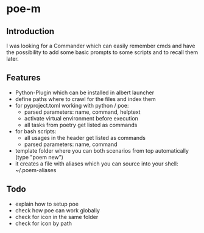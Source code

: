 # poe-m

## Introduction

I was looking for a Commander which can easily remember cmds and have the possibility to add some basic prompts to some scripts and to recall them later.

## Features

- Python-Plugin which can be installed in albert launcher
- define paths where to crawl for the files and index them
- for pyproject.toml working with python / poe:
    - parsed parameters: name, command, helptext
    - activate virtual environment before execution
    - all tasks from poetry get listed as commands
- for bash scripts:
    - all usages in the header get listed as commands
    - parsed parameters: name, command
- template folder where you can both scenarios from top automatically (type "poem new")
- it creates a file with aliases which you can source into your shell: ~/.poem-aliases

## Todo

- explain how to setup poe
- check how poe can work globally
- check for icon in the same folder
- check for icon by path